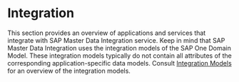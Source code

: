 <!-- loioa504461fbf624573a4bd10dea5c335fc -->

# Integration

This section provides an overview of applications and services that integrate with SAP Master Data Integration service. Keep in mind that SAP Master Data Integration uses the integration models of the SAP One Domain Model. These integration models typically do not contain all attributes of the corresponding application-specific data models. Consult [Integration Models](../about-this-service/integration-models-8882bf9.md) for an overview of the integration models.

